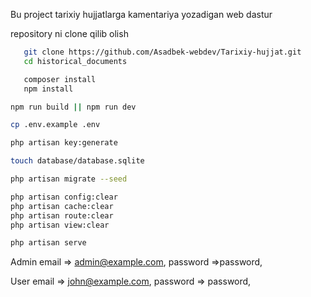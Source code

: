 Bu project tarixiy hujjatlarga kamentariya yozadigan web dastur

repository ni clone qilib olish

```bash
   git clone https://github.com/Asadbek-webdev/Tarixiy-hujjat.git
   cd historical_documents
```

```bash
   composer install
   npm install
```

```bash
npm run build || npm run dev
```

```bash
cp .env.example .env
```

```bash
php artisan key:generate
```

```bash
touch database/database.sqlite

php artisan migrate --seed
```

```bash
php artisan config:clear
php artisan cache:clear
php artisan route:clear
php artisan view:clear
```

```bash
php artisan serve
```

Admin
email => admin@example.com,
password =>password,

User
email => john@example.com,
password => password,